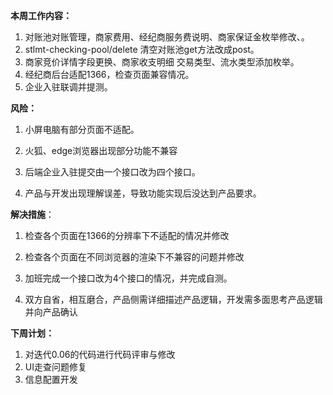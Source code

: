**本周工作内容：**

1.  对账池对账管理，商家费用、经纪商服务费说明、商家保证金枚举修改、。
2. stlmt-checking-pool/delete 清空对账池get方法改成post。
3. 商家竞价详情字段更换、商家收支明细 交易类型、流水类型添加枚举。
4. 经纪商后台适配1366，检查页面兼容情况。 
5.  企业入驻联调并提测。



**风险：**

1. 小屏电脑有部分页面不适配。

2. 火狐、edge浏览器出现部分功能不兼容

3. 后端企业入驻提交由一个接口改为四个接口。

4. 产品与开发出现理解误差，导致功能实现后没达到产品要求。

   

**解决措施**：

1. 检查各个页面在1366的分辨率下不适配的情况并修改

2. 检查各个页面在不同浏览器的渲染下不兼容的问题并修改

3. 加班完成一个接口改为4个接口的情况，并完成自测。

4. 双方自省，相互磨合，产品侧需详细描述产品逻辑，开发需多面思考产品逻辑并向产品确认

   

**下周计划：**

1. 对迭代0.06的代码进行代码评审与修改
2. UI走查问题修复
3. 信息配置开发



